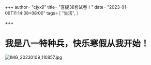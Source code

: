 +++
author= "cjyx9"
title= "喜提38套试卷！"
date= "2023-01-09T11:14:38+08:00"
tags= [
    "生活",
]

+++

# 我是八一特种兵，快乐寒假从我开始！

![IMG_20230109_110857.jpg](https://s2.loli.net/2023/01/09/Fj3tM6GQkDnxLOH.jpg)

